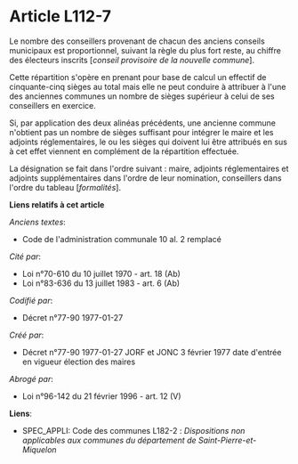 # Article L112-7

Le nombre des conseillers provenant de chacun des anciens conseils municipaux est proportionnel, suivant la règle du plus
fort reste, au chiffre des électeurs inscrits [*conseil provisoire de la nouvelle commune*]. 

Cette répartition s'opère en prenant pour base de calcul un effectif de cinquante-cinq sièges au total mais elle ne peut
conduire à attribuer à l'une des anciennes communes un nombre de sièges supérieur à celui de ses conseillers en exercice. 

Si, par application des deux alinéas précédents, une ancienne commune n'obtient pas un nombre de sièges suffisant pour
intégrer le maire et les adjoints réglementaires, le ou les sièges qui doivent lui être attribués en sus à cet effet viennent
en complément de la répartition effectuée. 

La désignation se fait dans l'ordre suivant : maire, adjoints réglementaires et adjoints supplémentaires dans l'ordre de leur
nomination, conseillers dans l'ordre du tableau [*formalités*].

**Liens relatifs à cet article**

_Anciens textes_:

  - Code de l'administration communale 10 al. 2 remplacé

_Cité par_:

  - Loi n°70-610 du 10 juillet 1970 - art. 18 (Ab)
  - Loi n°83-636 du 13 juillet 1983 - art. 6 (Ab)

_Codifié par_:

  - Décret n°77-90 1977-01-27

_Créé par_:

  - Décret n°77-90 1977-01-27 JORF et JONC 3 février 1977 date d'entrée en vigueur élection des maires

_Abrogé par_:

  - Loi n°96-142 du 21 février 1996 - art. 12 (V)

**Liens**:

  - SPEC_APPLI: Code des communes L182-2 : *Dispositions non applicables aux communes du département de Saint-Pierre-et-Miquelon*

